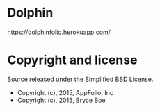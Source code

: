 # Dolphin

https://dolphinfolio.herokuapp.com/

# Copyright and license

Source released under the Simplified BSD License.

* Copyright (c), 2015, AppFolio, Inc
* Copyright (c), 2015, Bryce Boe
